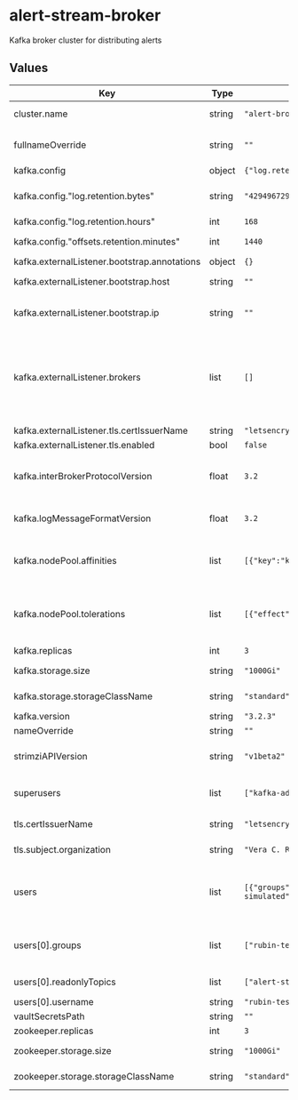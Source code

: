 # alert-stream-broker

Kafka broker cluster for distributing alerts

## Values

| Key | Type | Default | Description |
|-----|------|---------|-------------|
| cluster.name | string | `"alert-broker"` | Name used for the Kafka broker, and used by Strimzi for many annotations. |
| fullnameOverride | string | `""` | Override for the full name used for Kubernetes resources; by default one will be created based on the chart name and helm release name. |
| kafka.config | object | `{"log.retention.bytes":"42949672960","log.retention.hours":168,"offsets.retention.minutes":1440}` | Configuration overrides for the Kafka server. |
| kafka.config."log.retention.bytes" | string | `"42949672960"` | Maximum retained number of bytes for a broker's data. This is a string to avoid YAML type conversion issues for large numbers. |
| kafka.config."log.retention.hours" | int | `168` | Number of hours for a brokers data to be retained. |
| kafka.config."offsets.retention.minutes" | int | `1440` | Number of minutes for a consumer group's offsets to be retained. |
| kafka.externalListener.bootstrap.annotations | object | `{}` |  |
| kafka.externalListener.bootstrap.host | string | `""` | Hostname that should be used by clients who want to connect to the broker through the bootstrap address. |
| kafka.externalListener.bootstrap.ip | string | `""` | IP address that should be used by the broker's external bootstrap load balancer for access from the internet. The format of this is a string like "192.168.1.1". |
| kafka.externalListener.brokers | list | `[]` | List of hostname and IP for each broker. The format of this is a list of maps with 'ip' and 'host' keys. For example:     - ip: "192.168.1.1"      host: broker-0.example    - ip: "192.168.1.2"      host: broker-1.example  Each replica should get a host and IP. If these are unset, then IP addresses will be chosen automatically by the Kubernetes cluster's LoadBalancer controller, and hostnames will be unset, which will break TLS connections. |
| kafka.externalListener.tls.certIssuerName | string | `"letsencrypt-dns"` | Name of the certificate issuer. |
| kafka.externalListener.tls.enabled | bool | `false` | Whether TLS encryption is enabled. |
| kafka.interBrokerProtocolVersion | float | `3.2` | Version of the protocol for inter-broker communication, see https://strimzi.io/docs/operators/latest/deploying.html#ref-kafka-versions-str. |
| kafka.logMessageFormatVersion | float | `3.2` | Encoding version for messages, see https://strimzi.io/docs/operators/latest/deploying.html#ref-kafka-versions-str. |
| kafka.nodePool.affinities | list | `[{"key":"kafka","value":"ok"}]` | List of node affinities to set for the broker's nodes. The key should be a label key, and the value should be a label value, and then the broker will prefer running Kafka and Zookeeper on nodes with those key-value pairs. |
| kafka.nodePool.tolerations | list | `[{"effect":"NoSchedule","key":"kafka","value":"ok"}]` | List of taint tolerations when scheduling the broker's pods onto nodes. The key should be a taint key, the value should be a taint value, and effect should be a taint effect that can be tolerated (ignored) when scheduling the broker's Kafka and Zookeeper pods. |
| kafka.replicas | int | `3` | Number of Kafka broker replicas to run. |
| kafka.storage.size | string | `"1000Gi"` | Size of the backing storage disk for each of the Kafka brokers. |
| kafka.storage.storageClassName | string | `"standard"` | Name of a StorageClass to use when requesting persistent volumes. |
| kafka.version | string | `"3.2.3"` | Version of Kafka to deploy. |
| nameOverride | string | `""` |  |
| strimziAPIVersion | string | `"v1beta2"` | Version of the Strimzi Custom Resource API. The correct value depends on the deployed version of Strimzi. See [this blog post](https://strimzi.io/blog/2021/04/29/api-conversion/) for more. |
| superusers | list | `["kafka-admin"]` | A list of usernames for users who should have global admin permissions. These users will be created, along with their credentials. |
| tls.certIssuerName | string | `"letsencrypt-dns"` | Name of a ClusterIssuer capable of provisioning a TLS certificate for the broker. |
| tls.subject.organization | string | `"Vera C. Rubin Observatory"` | Organization to use in the 'Subject' field of the broker's TLS certificate. |
| users | list | `[{"groups":["rubin-testing"],"readonlyTopics":["alert-stream","alerts-simulated"],"username":"rubin-testing"}]` | A list of users that should be created and granted access.  Passwords for these users are not generated automatically; they are expected to be stored as 1Password secrets which are replicated into Vault. Each username should have a "{{ $username }}-password" secret associated with it. |
| users[0].groups | list | `["rubin-testing"]` | A list of string prefixes for groups that the user should get admin access to, allowing them to create, delete, describe, etc consumer groups. Note that these are prefix-matched, not just literal exact matches. |
| users[0].readonlyTopics | list | `["alert-stream","alerts-simulated"]` | A list of topics that the user should get read-only access to. |
| users[0].username | string | `"rubin-testing"` | The username for the user that should be created. |
| vaultSecretsPath | string | `""` | Path to the secret resource in Vault |
| zookeeper.replicas | int | `3` | Number of Zookeeper replicas to run. |
| zookeeper.storage.size | string | `"1000Gi"` | Size of the backing storage disk for each of the Zookeeper instances. |
| zookeeper.storage.storageClassName | string | `"standard"` | Name of a StorageClass to use when requesting persistent volumes. |
